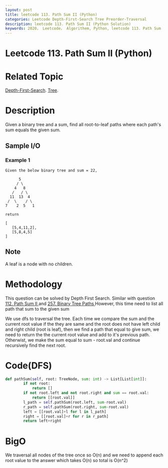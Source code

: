 ```yaml
---
layout: post
title: leetcode 113. Path Sum II (Python)
categories: Leetcode Depth-First-Search Tree Preorder-Traversal
description: leetcode 113. Path Sum II (Python Solution)
keywords: 2020， Leetcode， Algorithem, Python, leetcode 113. Path Sum II, zhenyu, Depth-First-Search, DFS, Depth First Search, Tree, tree
---
```


# Leetcode 113. Path Sum II (Python)

# Related Topic
<a href="/categories/#Depth-First-Search" target="_blank"> Depth-First-Search</a>.
<a href="/categories/#Tree" target="_blank"> Tree</a>.

# Description
Given a binary tree and a sum, find all root-to-leaf paths where each path's sum equals the given sum.

## Sample I/O

### Example 1
```
Given the below binary tree and sum = 22,

      5
     / \
    4   8
   /   / \
  11  13  4
 /  \    / \
7    2  5   1

return 

[
   [5,4,11,2],
   [5,8,4,5]
]
```

## Note
A leaf is a node with no children.


# Methodology
This question can be solved by Depth First Search. Similar with question<a href="/2020/03/16/lc112/" target="_blank"> 112. Path Sum II </a> and <a href="/2020/03/16/lc257/" target="_blank"> 257. Binary Tree Paths </a> However, this time need to list all path that sum to the given sum

We use dfs to traversal the tree. Each time we compare the sum and the current root value if the they are same and the root does not have left child and right child (root is leaf), then we find a path that equal to give sum, we need to return the the current root value and add to it's previous path. Otherwist, we make the sum equal to sum - root.val and continue recursively find the next root.

# Code(DFS)
```python
def pathSum(self, root: TreeNode, sum: int) -> List[List[int]]:
        if not root:
            return []
        if not root.left and not root.right and sum == root.val:
            return [[root.val]]
        l_path = self.pathSum(root.left, sum-root.val)
        r_path = self.pathSum(root.right, sum-root.val)
        left = [[root.val]+l for l in l_path]
        right = [[root.val]+r for r in r_path]
        return left+right
```
# BigO
We traversal all nodes of the tree once so O(n) and we need to append each root value to the answer which takes O(n) so total is O(n^2)